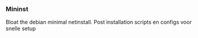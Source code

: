 ### Mininst
Bloat the debian minimal netinstall.
Post installation scripts en configs voor snelle setup
